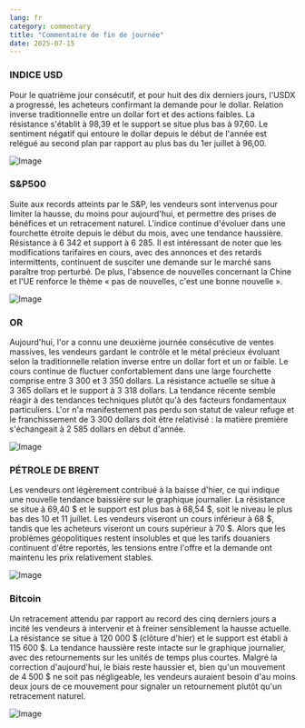 ```yaml
---
lang: fr
category: commentary
title: "Commentaire de fin de journée"
date: 2025-07-15
---
```


### INDICE USD

Pour le quatrième jour consécutif, et pour huit des dix derniers jours, l'USDX a progressé, les acheteurs confirmant la demande pour le dollar. Relation inverse traditionnelle entre un dollar fort et des actions faibles. La résistance s'établit à 98,39 et le support se situe plus bas à 97,60. Le sentiment négatif qui entoure le dollar depuis le début de l'année est relégué au second plan par rapport au plus bas du 1er juillet à 96,00.

![Image](https://markleighedu.github.io/img/Jul-2025/15-Jul-2025/usdindex.jpg)

### S&P500

Suite aux records atteints par le S&P, les vendeurs sont intervenus pour limiter la hausse, du moins pour aujourd'hui, et permettre des prises de bénéfices et un retracement naturel. L'indice continue d'évoluer dans une fourchette étroite depuis le début du mois, avec une tendance haussière. Résistance à 6 342 et support à 6 285. Il est intéressant de noter que les modifications tarifaires en cours, avec des annonces et des retards intermittents, continuent de susciter une demande sur le marché sans paraître trop perturbé. De plus, l'absence de nouvelles concernant la Chine et l'UE renforce le thème « pas de nouvelles, c'est une bonne nouvelle ».

![Image](https://markleighedu.github.io/img/Jul-2025/15-Jul-2025/sp500.jpg)

### OR

Aujourd'hui, l'or a connu une deuxième journée consécutive de ventes massives, les vendeurs gardant le contrôle et le métal précieux évoluant selon la traditionnelle relation inverse entre un dollar fort et un or faible. Le cours continue de fluctuer confortablement dans une large fourchette comprise entre 3 300 et 3 350 dollars. La résistance actuelle se situe à 3 365 dollars et le support à 3 318 dollars. La tendance récente semble réagir à des tendances techniques plutôt qu'à des facteurs fondamentaux particuliers. L'or n'a manifestement pas perdu son statut de valeur refuge et le franchissement de 3 300 dollars doit être relativisé : la matière première s'échangeait à 2 585 dollars en début d'année.

![Image](https://markleighedu.github.io/img/Jul-2025/15-Jul-2025/gold.jpg)

### PÉTROLE DE BRENT

Les vendeurs ont légèrement contribué à la baisse d'hier, ce qui indique une nouvelle tendance baissière sur le graphique journalier. La résistance se situe à 69,40 $ et le support est plus bas à 68,54 $, soit le niveau le plus bas des 10 et 11 juillet. Les vendeurs viseront un cours inférieur à 68 $, tandis que les acheteurs viseront un cours supérieur à 70 $. Alors que les problèmes géopolitiques restent insolubles et que les tarifs douaniers continuent d'être reportés, les tensions entre l'offre et la demande ont maintenu les prix relativement stables.

![Image](https://markleighedu.github.io/img/Jul-2025/15-Jul-2025/brentoil.jpg)

### Bitcoin

Un retracement attendu par rapport au record des cinq derniers jours a incité les vendeurs à intervenir et à freiner sensiblement la hausse actuelle. La résistance se situe à 120 000 $ (clôture d'hier) et le support est établi à 115 600 $. La tendance haussière reste intacte sur le graphique journalier, avec des retournements sur les unités de temps plus courtes. Malgré la correction d'aujourd'hui, le biais reste haussier et, bien qu'un mouvement de 4 500 $ ne soit pas négligeable, les vendeurs auraient besoin d'au moins deux jours de ce mouvement pour signaler un retournement plutôt qu'un retracement naturel.

![Image](https://markleighedu.github.io/img/Jul-2025/15-Jul-2025/bitcoin.jpg)

